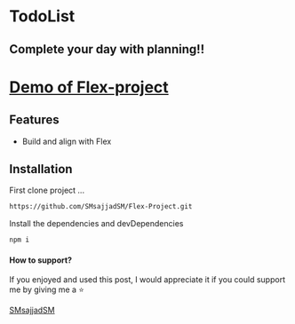 
# TodoList
## Complete your day with planning!!


[Demo of Flex-project](https://smsajjadsm.github.io/Flex-Project/)
===






## Features

- Build and align with Flex







## Installation


First clone project ...

```sh
https://github.com/SMsajjadSM/Flex-Project.git
```

Install the dependencies and devDependencies

```sh
npm i
```


#### How to support?
 If you enjoyed and used this post,
I would appreciate it if you could
support me by giving me a ⭐

[SMsajjadSM](https://github.com/SMsajjadSM/Flex-Project)







